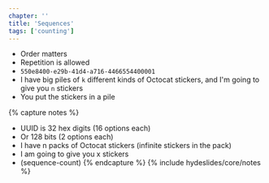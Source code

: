 ```yaml
---
chapter: ''
title: 'Sequences'
tags: ['counting']
---
```


<ul>
  <li class="fragment"><div class="deflate">Order matters</div></li>
  <li class="fragment"><div class="deflate">Repetition is allowed</div></li>
  <li class="fragment"><div class="deflate"><code>550e8400-e29b-41d4-a716-4466554400001</code></div></li>
  <li class="fragment"><div class="deflate">I have big piles of <code>k</code> different kinds of Octocat stickers, and I'm going to give you <code>n</code> stickers</div></li>
  <li class="fragment"><div class="deflate">You put the stickers in a pile</div></li>
</ul>

{% capture notes %}
* UUID is 32 hex digits (16 options each)
* Or 128 bits (2 options each)
* I have n packs of Octocat stickers (infinite stickers in the pack)
* I am going to give you x stickers
* (sequence-count)
{% endcapture %}
{% include hydeslides/core/notes %}
